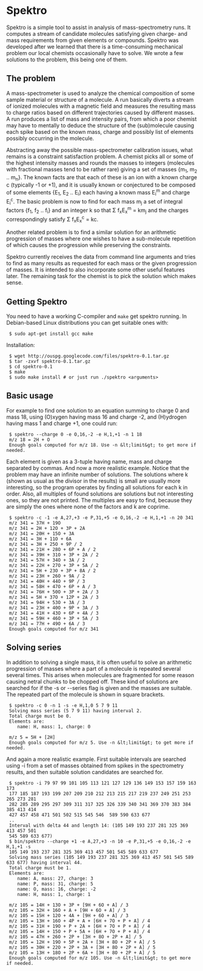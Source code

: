 # Spektro #

Spektro is a simple tool to assist in analysis of mass-spectrometry
runs. It computes a stream of candidate molecules satisfying given
charge- and mass requirements from given elements or compounds. Spektro
was developed after we learned that there is a time-consuming mechanical
problem our local chemists occasionally have to solve. We wrote a few
solutions to the problem, this being one of them.

## The problem ##

A mass-spectrometer is used to analyze the chemical composition of some
sample material or structure of a molecule. A run basically diverts
a stream of ionized molecules with a magnetic field and measures the
resulting mass to charge ratios based on different trajectories caused
by different masses. A run produces a list of mass and intensity pairs,
from which a poor chemist may have to mentally to deduce the structure
of the (sub)molecule causing each spike based on the known mass, charge
and possibly list of elements possibly occurring in the molecule.

Abstracting away the possible mass-spectrometer calibration issues, what
remains is a constraint satisfaction problem. A chemist picks all or
some of the highest intensity masses and rounds the masses to integers
(molecules with fractional masses tend to be rather rare) giving a set
of masses {m<sub>1</sub>, m<sub>2</sub> .. m<sub>n</sub>}. The known
facts are that each of these is an ion with a known charge c (typically
-1 or +1), and it is usually known or conjectured to be composed
of some elements {E<sub>1</sub>, E<sub>2</sub> .. E<sub>i</sub>}
each having a known mass E<sub>i</sub><sup>m</sup> and charge
E<sub>i</sub><sup>c</sup>. The basic problem is now to find for
each mass m<sub>j</sub> a set of integral factors {f<sub>1</sub>,
f<sub>2</sub> .. f<sub>i</sub>} and an integer k so that Σ
f<sub>x</sub>E<sub>x</sub><sup>m</sup> = km<sub>j</sub> and the charges
correspondingly satisfy Σ f<sub>x</sub>E<sub>x</sub><sup>c</sup> = kc.

Another related problem is to find a similar solution for an arithmetic
progression of masses where one wishes to have a sub-molecule repetition
of which causes the progression while preserving the constraints.

Spektro currently receives the data from command line arguments and tries to find as many results as requested for each mass or the given progression of masses. It is intended to also incorporate some other useful features later. The remaining task for the chemist is to pick the solution which makes sense.

## Getting Spektro ##

You need to have a working C-compiler and `make` get spektro running. In Debian-based Linux distributions you can get suitable ones with:
```
 $ sudo apt-get install gcc make
```

Installation:
```
 $ wget http://ouspg.googlecode.com/files/spektro-0.1.tar.gz
 $ tar -zxvf spektro-0.1.tar.gz
 $ cd spektro-0.1
 $ make
 $ sudo make install # or just run ./spektro <arguments>
```

## Basic usage ##

For example to find one solution to an equation summing to charge 0 and
mass 18, using (O)xygen having mass 16 and charge -2,
and (H)ydrogen having mass 1 and charge +1, one could run:

```
 $ spektro --charge 0 -e O,16,-2 -e H,1,+1 -n 1 18
 m/z 18 = 2H + O
 Enough goals computed for m/z 18. Use -n &lt;limit&gt; to get more if needed.
```

Each element is given as a 3-tuple having name, mass and charge
separated by commas. And now a more realistic example. Notice that the
problem may have an infinite number of solutions. The solutions where k
(shown as usual as the divisor in the results) is small are usually more
interesting, so the program operates by finding all solutions for each
k in order. Also, all multiples of found solutions are solutions but not
interesting ones, so they are not printed. The multiples are easy to find,
because they are simply the ones where none of the factors and k are
coprime.

```
 $ spektro -c -1 -e A,27,+3 -e P,31,+5 -e O,16,-2 -e H,1,+1 -n 20 341
 m/z 341 = 37H + 19O
 m/z 341 = 2H + 12O + 3P + 2A
 m/z 341 = 20H + 15O + 3A
 m/z 341 = 3H + 11O + 6A
 m/z 341 = 3H + 25O + 9P / 2
 m/z 341 = 21H + 28O + 6P + A / 2
 m/z 341 = 39H + 31O + 3P + 2A / 2
 m/z 341 = 57H + 34O + 3A / 2
 m/z 341 = 22H + 27O + 3P + 5A / 2
 m/z 341 = 5H + 23O + 3P + 8A / 2
 m/z 341 = 23H + 26O + 9A / 2
 m/z 341 = 40H + 44O + 9P / 3
 m/z 341 = 58H + 47O + 6P + A / 3
 m/z 341 = 76H + 50O + 3P + 2A / 3
 m/z 341 = 5H + 37O + 12P + 2A / 3
 m/z 341 = 94H + 53O + 3A / 3
 m/z 341 = 23H + 40O + 9P + 3A / 3
 m/z 341 = 41H + 43O + 6P + 4A / 3
 m/z 341 = 59H + 46O + 3P + 5A / 3
 m/z 341 = 77H + 49O + 6A / 3
 Enough goals computed for m/z 341
```

## Solving series ##

In addition to solving a single mass, it is often useful to solve an
arithmetic progression of masses where a part of a molecule is repeated
several several times. This arises when molecules are fragmented for some
reason causing netral chunks to be chopped off. These kind of solutions
are searched for if the -s or --series flag is given and the masses are
suitable. The repeated part of the molecule is shown in square brackets.

```
 $ spektro -c 0 -n 1 -s -e H,1,0 5 7 9 11 
 Solving mass series (5 7 9 11) having interval 2.
 Total charge must be 0.
 Elements are:
    name: H, mass: 1, charge: 0
 
 m/z 5 = 5H + [2H]
 Enough goals computed for m/z 5. Use -n &lt;limit&gt; to get more if needed.
```

And again a more realistic example. First suitable intervals are searched
using -i from a set of masses obtained from spikes in the spectrometry
results, and then suitable solution candidates are searched for.

```
 $ spektro -i 79 97 99 101 105 113 121 127 129 136 149 153 157 159 163 173 
 177 185 187 193 199 207 209 210 212 213 215 217 219 237 249 251 253 265 273 281 
 282 285 289 295 297 309 311 317 325 326 339 340 341 369 370 383 384 385 413 414 
 427 457 458 471 501 502 515 545 546  589 590 633 677
 ..
 Interval with delta 44 and length 14: (105 149 193 237 281 325 369 413 457 501 
 545 589 633 677)
 $ bin/spektro --charge +1 -e A,27,+3 -n 10 -e P,31,+5 -e O,16,-2 -e H,1,+1 -s 
 105 149 193 237 281 325 369 413 457 501 545 589 633 677 
 Solving mass series (105 149 193 237 281 325 369 413 457 501 545 589 633 677) having interval 44.
 Total charge must be 1.
 Elements are:
    name: A, mass: 27, charge: 3
    name: P, mass: 31, charge: 5
    name: O, mass: 16, charge: -2
    name: H, mass: 1, charge: 1

 m/z 105 = 14H + 13O + 3P + [9H + 6O + A] / 3
 m/z 105 = 32H + 16O + A + [9H + 6O + A] / 3
 m/z 105 = 15H + 12O + 4A + [9H + 6O + A] / 3
 m/z 105 = 13H + 16O + 4P + A + [6H + 7O + P + A] / 4
 m/z 105 = 31H + 19O + P + 2A + [6H + 7O + P + A] / 4
 m/z 105 = 14H + 15O + P + 5A + [6H + 7O + P + A] / 4
 m/z 105 = 47H + 26O + 2P + [3H + 8O + 2P + A] / 5
 m/z 105 = 12H + 19O + 5P + 2A + [3H + 8O + 2P + A] / 5
 m/z 105 = 30H + 22O + 2P + 3A + [3H + 8O + 2P + A] / 5
 m/z 105 = 13H + 18O + 2P + 6A + [3H + 8O + 2P + A] / 5
 Enough goals computed for m/z 105. Use -n &lt;limit&gt; to get more if needed.
```